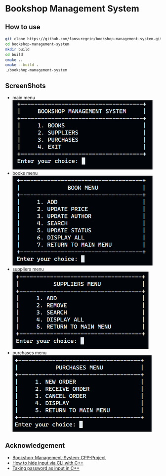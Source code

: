 # Bookshop Management System

## How to use
```bash
git clone https://github.com/fansuregrin/bookshop-management-system.git bookshop-management-system
cd bookshop-management-system
mkdir build
cd build
cmake ..
cmake --build .
./bookshop-management-system
```

## ScreenShots
- main menu
![main_menu](./docs/images/main_menu.png)
- books menu
![books_menu](./docs/images/books_menu.png)
- suppliers menu
![suppliers_menu](./docs/images/suppliers_menu.png)
- purchases menu
![purchases_menu](./docs/images/purchases_menu.png)

## Acknowledgement
- [Bookshop-Management-System-CPP-Project](https://github.com/aryan-dragun/Bookshop-Management-System-CPP-Project)
- [How to hide input via CLI with C++](https://terminalroot.com/how-to-hide-input-via-cli-with-cpp/)
- [Taking password as input in C++](https://www.geeksforgeeks.org/taking-password-as-input-in-cpp/)